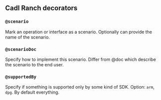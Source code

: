 ## Cadl Ranch decorators

### `@scenario`

Mark an operation or interface as a scenario. Optionally can provide the name of the scenario.

### `@scenarioDoc`

Specify how to implement this scenario. Differ from @doc which describe the scenario to the end user.

### `@supportedBy`

Specify if something is supported only by some kind of SDK. Option: `arm`, `dpg`. By default everything.
